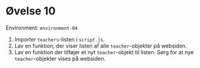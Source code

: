 # Øvelse 10

Environment: `environment-04`

1. Importer `teachers`-listen i `script.js`.
2. Lav en funktion, der viser listen af alle `teacher`-objekter på websiden.
3. Lav en funktion der tilføjer et nyt `teacher`-objekt til listen. Sørg for at nye `teacher`-objekter vises på websiden.
